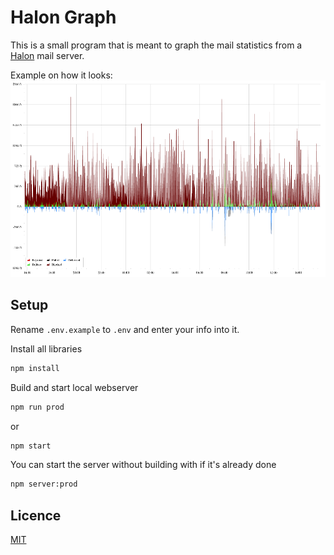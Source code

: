 # Halon Graph

This is a small program that is meant to graph the mail statistics from a [Halon][1] mail server.

Example on how it looks:
![Halon Graph Example](example.png)

## Setup

Rename `.env.example` to `.env` and enter your info into it.

Install all libraries

```sh
npm install
```

Build and start local webserver

```sh
npm run prod
```

or

```sh
npm start
```

You can start the server without building with if it's already done

```sh
npm server:prod
```

## Licence

[MIT][2]

[1]: https://halon.io/
[2]: https://choosealicense.com/licenses/mit/